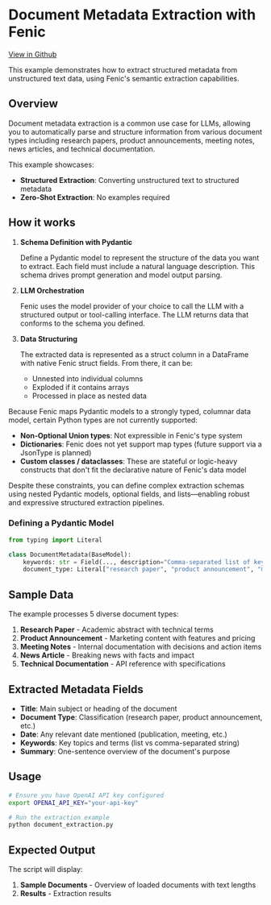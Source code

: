 # Document Metadata Extraction with Fenic

[View in Github](https://github.com/typedef-ai/fenic/blob/main/examples/document_extraction/README.md)

This example demonstrates how to extract structured metadata from unstructured text data, using Fenic's semantic extraction capabilities.

## Overview

Document metadata extraction is a common use case for LLMs, allowing you to automatically parse and structure information from various document types including research papers, product announcements, meeting notes, news articles, and technical documentation.

This example showcases:

- **Structured Extraction**: Converting unstructured text to structured metadata
- **Zero-Shot Extraction**: No examples required

## How it works

1. **Schema Definition with Pydantic**

   Define a Pydantic model to represent the structure of the data you want to extract. Each field must include a natural language description. This schema drives prompt generation and model output parsing.

2. **LLM Orchestration**

   Fenic uses the model provider of your choice to call the LLM with a structured output or tool-calling interface. The LLM returns data that conforms to the schema you defined.

3. **Data Structuring**

   The extracted data is represented as a struct column in a DataFrame with native Fenic struct fields. From there, it can be:

   - Unnested into individual columns
   - Exploded if it contains arrays
   - Processed in place as nested data

Because Fenic maps Pydantic models to a strongly typed, columnar data model, certain Python types are not currently supported:

- **Non-Optional Union types**: Not expressible in Fenic's type system
- **Dictionaries**: Fenic does not yet support map types (future support via a JsonType is planned)
- **Custom classes / dataclasses**: These are stateful or logic-heavy constructs that don't fit the declarative nature of Fenic's data model

Despite these constraints, you can define complex extraction schemas using nested Pydantic models, optional fields, and lists—enabling robust and expressive structured extraction pipelines.

### Defining a Pydantic Model

```python
from typing import Literal

class DocumentMetadata(BaseModel):
    keywords: str = Field(..., description="Comma-separated list of key topics and terms")
    document_type: Literal["research paper", "product announcement", "meeting notes", "news article", "technical documentation"] = Field(..., description="Type of document")
```

## Sample Data

The example processes 5 diverse document types:

1. **Research Paper** - Academic abstract with technical terms
2. **Product Announcement** - Marketing content with features and pricing
3. **Meeting Notes** - Internal documentation with decisions and action items
4. **News Article** - Breaking news with facts and impact
5. **Technical Documentation** - API reference with specifications

## Extracted Metadata Fields

- **Title**: Main subject or heading of the document
- **Document Type**: Classification (research paper, product announcement, etc.)
- **Date**: Any relevant date mentioned (publication, meeting, etc.)
- **Keywords**: Key topics and terms (list vs comma-separated string)
- **Summary**: One-sentence overview of the document's purpose

## Usage

```bash
# Ensure you have OpenAI API key configured
export OPENAI_API_KEY="your-api-key"

# Run the extraction example
python document_extraction.py
```

## Expected Output

The script will display:

1. **Sample Documents** - Overview of loaded documents with text lengths
2. **Results** - Extraction results
